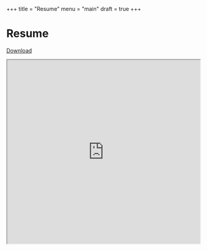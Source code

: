+++
title = "Resume"
menu = "main"
draft = true
+++
# Resume

[Download](https://drive.google.com/uc?id=1GxesCAoMHx4mS09NrYeLU2C6uMjUBDRi&export=download)

<iframe src="https://drive.google.com/file/d/1GxesCAoMHx4mS09NrYeLU2C6uMjUBDRi/preview" width="100%" height="480px" allow="autoplay"></iframe>